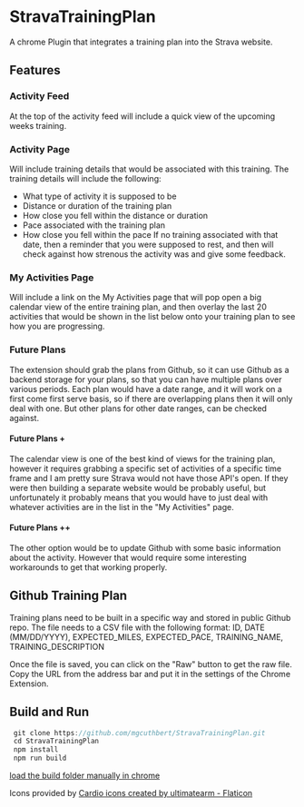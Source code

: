 # StravaTrainingPlan
A chrome Plugin that integrates a training plan into the Strava website.

## Features

### Activity Feed
At the top of the activity feed will include a quick view of the upcoming weeks training.

### Activity Page
Will include training details that would be associated with this training. The training details will include the following:
- What type of activity it is supposed to be
- Distance or duration of the training plan
- How close you fell within the distance or duration
- Pace associated with the training plan
- How close you fell within the pace
If no training associated with that date, then a reminder that you were supposed to rest, and then will check against how strenous the activity was and give some feedback.

### My Activities Page
Will include a link on the My Activities page that will pop open a big calendar view of the entire training plan, and then overlay the last 20 activities that would be shown in the list below onto your training plan to see how you are progressing. 

### Future Plans
The extension should grab the plans from Github, so it can use Github as a backend storage for your plans, so that you can have multiple plans over various periods. Each plan would have a date range, and it will work on a first come first serve basis, so if there are overlapping plans then it will only deal with one. But other plans for other date ranges, can be checked against.

#### Future Plans +
The calendar view is one of the best kind of views for the training plan, however it requires grabbing a specific set of activities of a specific time frame and I am pretty sure Strava would not have those API's open. If they were then building a separate website would be probably useful, but unfortunately it probably means that you would have to just deal with whatever activities are in the list in the "My Activities" page.

#### Future Plans ++
The other option would be to update Github with some basic information about the activity. However that would require some interesting workarounds to get that working properly.

## Github Training Plan
Training plans need to be built in a specific way and stored in public Github repo. The file needs to a CSV file with the following format:
ID, DATE (MM/DD/YYYY), EXPECTED_MILES, EXPECTED_PACE, TRAINING_NAME, TRAINING_DESCRIPTION

Once the file is saved, you can click on the "Raw" button to get the raw file. Copy the URL from the address bar and put it in the settings of the Chrome Extension. 

## Build and Run
```js
 git clone https://github.com/mgcuthbert/StravaTrainingPlan.git
 cd StravaTrainingPlan
 npm install
 npm run build 
```
[load the build folder manually in chrome](https://github.com/mgcuthbert/StravaTrainingPlan)

Icons provided by <a href="https://www.flaticon.com/free-icons/cardio" title="cardio icons">Cardio icons created by ultimatearm - Flaticon</a>
